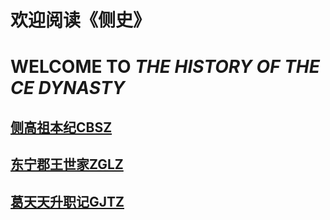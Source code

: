 # 欢迎阅读《侧史》
# WELCOME TO  _THE HISTORY OF THE CE DYNASTY_
## [侧高祖本纪CBSZ](./cbs.md)
## [东宁郡王世家ZGLZ](./zgl.md)
## [葛天天升职记GJTZ](./GJTZ.md)
